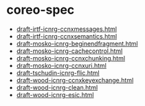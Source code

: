 # coreo-spec

- <a href="/coreo-spec/draft-irtf-icnrg-ccnxmessages.html">draft-irtf-icnrg-ccnxmessages.html</a>
- <a href="/coreo-spec/draft-irtf-icnrg-ccnxsemantics.html">draft-irtf-icnrg-ccnxsemantics.html</a>
- <a href="/coreo-spec/draft-mosko-icnrg-beginendfragment.html">draft-mosko-icnrg-beginendfragment.html</a>
- <a href="/coreo-spec/draft-mosko-icnrg-cachecontrol.html">draft-mosko-icnrg-cachecontrol.html</a>
- <a href="/coreo-spec/draft-mosko-icnrg-ccnxchunking.html">draft-mosko-icnrg-ccnxchunking.html</a>
- <a href="/coreo-spec/draft-mosko-icnrg-ccnxuri.html">draft-mosko-icnrg-ccnxuri.html</a>
- <a href="/coreo-spec/draft-tschudin-icnrg-flic.html">draft-tschudin-icnrg-flic.html</a>
- <a href="/coreo-spec/draft-wood-icnrg-ccnxkeyexchange.html">draft-wood-icnrg-ccnxkeyexchange.html</a>
- <a href="/coreo-spec/draft-wood-icnrg-clean.html">draft-wood-icnrg-clean.html</a>
- <a href="/coreo-spec/draft-wood-icnrg-esic.html">draft-wood-icnrg-esic.html</a>
